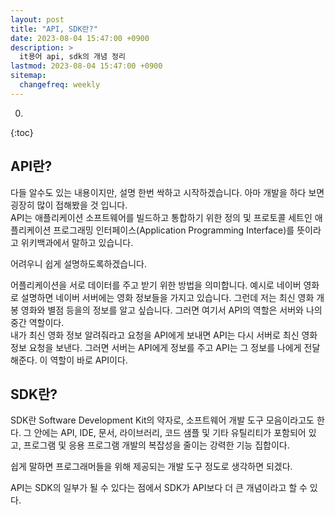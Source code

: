 ```yaml
---
layout: post
title: "API, SDK란?"
date: 2023-08-04 15:47:00 +0900
description: >
  it용어 api, sdk의 개념 정리
lastmod: 2023-08-04 15:47:00 +0900
sitemap:
  changefreq: weekly
---
```


0. 
{:toc}

## API란?

다들 알수도 있는 내용이지만, 설명 한번 싹하고 시작하겠습니다. 아마 개발을 하다 보면 굉장히 많이 접해봤을 것 입니다.<br/>
API는 애플리케이션 소프트웨어를 빌드하고 통합하기 위한 정의 및 프로토콜 세트인 애플리케이션 프로그래밍 인터페이스(Application Programming Interface)를 뜻이라고 위키백과에서 말하고 있습니다.

어려우니 쉽게 설명하도록하겠습니다.

어플리케이션을 서로 데이터를 주고 받기 위한 방법을 의미합니다. 예시로 네이버 영화로 설명하면 네이버 서버에는 영화 정보들을 가지고 있습니다. 
그런데 저는 최신 영화 개봉 영화와 별점 등을의 정보를 알고 싶습니다. 그러면 여기서 API의 역할은 서버와 나의 중간 역할이다.<br/>
내가 최신 영화 정보 알려줘라고 요청을 API에게 보내면 API는 다시 서버로 최신 영화 정보 요청을 보낸다. 그러면 서버는 API에게 정보를 주고 API는 그 정보를 나에게 전달해준다. 이 역할이 바로 API이다.

## SDK란?

SDK란 Software Development Kit의 약자로, 소프트웨어 개발 도구 모음이라고도 한다. 그 안에는 API, IDE, 문서, 라이브러리, 코드 샘플 및 기타 유틸리티가 포함되어 있고, 프로그램 및 응용 프로그램 개발의 복잡성을 줄이는 강력한 기능 집합이다.

쉽게 말하면 프로그래머들을 위해 제공되는 개발 도구 정도로 생각하면 되겠다.

API는 SDK의 일부가 될 수 있다는 점에서 SDK가 API보다 더 큰 개념이라고 할 수 있다.